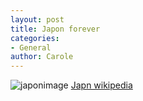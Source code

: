 ```yaml
---
layout: post
title: Japon forever
categories:
- General
author: Carole
---
```

![japonimage](https://www.tourmag.com/photo/art/grande/39814884-34107904.jpg?v=1574333306)
[Japn wikipedia](https://fr.wikipedia.org/wiki/Japon)